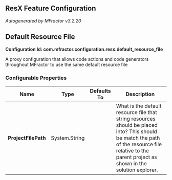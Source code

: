 ## ResX Feature Configuration
*Autogenerated by MFractor v3.2.20*
## Default Resource File

**Configuration Id: com.mfractor.configuration.resx.default_resource_file**

A proxy configuration that allows code actions and code generators throughout MFractor to use the same default resource file


### Configurable Properties

| Name | Type | Defaults To | Description |
|------|------|-------------|-------------|
| **ProjectFilePath** | System.String |  | What is the default resource file that string resources should be placed into? This should be match the path of the resource file relative to the parent project as shown in the solution explorer. |

